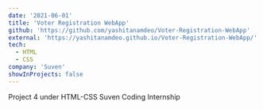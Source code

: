 ```yaml
---
date: '2021-06-01'
title: 'Voter Registration WebApp'
github: 'https://github.com/yashitanamdeo/Voter-Registration-WebApp'
external: 'https://yashitanamdeo.github.io/Voter-Registration-WebApp/'
tech:
  - HTML
  - CSS
company: 'Suven'
showInProjects: false
---
```


Project 4 under HTML-CSS Suven Coding Internship
